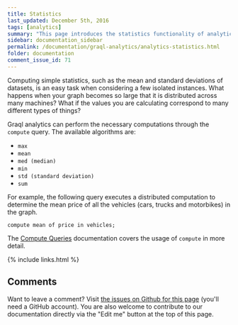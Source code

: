 ```yaml
---
title: Statistics
last_updated: December 5th, 2016
tags: [analytics]
summary: "This page introduces the statistics functionality of analytics."
sidebar: documentation_sidebar
permalink: /documentation/graql-analytics/analytics-statistics.html
folder: documentation
comment_issue_id: 71
---
```


Computing simple statistics, such as the mean and standard deviations of datasets, is an easy task when considering a few
isolated instances. What happens when your graph becomes so large that it is distributed across many machines? What
if the values you are calculating correspond to many different types of things? 

Graql analytics can perform the necessary computations through the `compute` query.  The available algorithms
are: 

*  `max`
*  `mean`
*  `med (median)`
*  `min`
*  `std (standard deviation)`
*  `sum`

For example, the following query executes a distributed computation to determine the mean price of all the vehicles (cars, trucks and motorbikes) in the graph. 

```
compute mean of price in vehicles;
```

The [Compute Queries](../graql/compute-queries.html) documentation covers the usage of `compute` in more detail.


{% include links.html %}

## Comments
Want to leave a comment? Visit <a href="https://github.com/graknlabs/docs/issues/71" target="_blank">the issues on Github for this page</a> (you'll need a GitHub account). You are also welcome to contribute to our documentation directly via the "Edit me" button at the top of this page.

